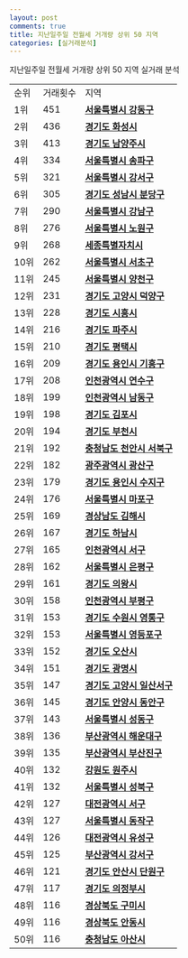 ```yaml
---
layout: post
comments: true
title: 지난일주일 전월세 거개량 상위 50 지역
categories: [실거래분석]
---
```


지난일주일 전월세 거개량 상위 50 지역 실거래 분석

<table>
  <tr>
    <td>순위</td>
    <td>거래횟수</td>
    <td>지역</td>
  </tr>

  <tr>
    <td>1위</td>
    <td>451</td>
    <td colspan="4" style="font-weight: bold;"><a href="/실거래가/2021/06/23/11740.html">서울특별시 강동구 </a></td>
  </tr>

  <tr>
    <td>2위</td>
    <td>436</td>
    <td colspan="4" style="font-weight: bold;"><a href="/실거래가/2021/06/23/41590.html">경기도 화성시 </a></td>
  </tr>

  <tr>
    <td>3위</td>
    <td>413</td>
    <td colspan="4" style="font-weight: bold;"><a href="/실거래가/2021/06/23/41360.html">경기도 남양주시 </a></td>
  </tr>

  <tr>
    <td>4위</td>
    <td>334</td>
    <td colspan="4" style="font-weight: bold;"><a href="/실거래가/2021/06/23/11710.html">서울특별시 송파구 </a></td>
  </tr>

  <tr>
    <td>5위</td>
    <td>321</td>
    <td colspan="4" style="font-weight: bold;"><a href="/실거래가/2021/06/23/11500.html">서울특별시 강서구 </a></td>
  </tr>

  <tr>
    <td>6위</td>
    <td>305</td>
    <td colspan="4" style="font-weight: bold;"><a href="/실거래가/2021/06/23/41135.html">경기도 성남시 분당구 </a></td>
  </tr>

  <tr>
    <td>7위</td>
    <td>290</td>
    <td colspan="4" style="font-weight: bold;"><a href="/실거래가/2021/06/23/11680.html">서울특별시 강남구 </a></td>
  </tr>

  <tr>
    <td>8위</td>
    <td>276</td>
    <td colspan="4" style="font-weight: bold;"><a href="/실거래가/2021/06/23/11350.html">서울특별시 노원구 </a></td>
  </tr>

  <tr>
    <td>9위</td>
    <td>268</td>
    <td colspan="4" style="font-weight: bold;"><a href="/실거래가/2021/06/23/36110.html">세종특별자치시 </a></td>
  </tr>

  <tr>
    <td>10위</td>
    <td>262</td>
    <td colspan="4" style="font-weight: bold;"><a href="/실거래가/2021/06/23/11650.html">서울특별시 서초구 </a></td>
  </tr>

  <tr>
    <td>11위</td>
    <td>245</td>
    <td colspan="4" style="font-weight: bold;"><a href="/실거래가/2021/06/23/11470.html">서울특별시 양천구 </a></td>
  </tr>

  <tr>
    <td>12위</td>
    <td>231</td>
    <td colspan="4" style="font-weight: bold;"><a href="/실거래가/2021/06/23/41281.html">경기도 고양시 덕양구 </a></td>
  </tr>

  <tr>
    <td>13위</td>
    <td>228</td>
    <td colspan="4" style="font-weight: bold;"><a href="/실거래가/2021/06/23/41390.html">경기도 시흥시 </a></td>
  </tr>

  <tr>
    <td>14위</td>
    <td>216</td>
    <td colspan="4" style="font-weight: bold;"><a href="/실거래가/2021/06/23/41480.html">경기도 파주시 </a></td>
  </tr>

  <tr>
    <td>15위</td>
    <td>210</td>
    <td colspan="4" style="font-weight: bold;"><a href="/실거래가/2021/06/23/41220.html">경기도 평택시 </a></td>
  </tr>

  <tr>
    <td>16위</td>
    <td>209</td>
    <td colspan="4" style="font-weight: bold;"><a href="/실거래가/2021/06/23/41463.html">경기도 용인시 기흥구 </a></td>
  </tr>

  <tr>
    <td>17위</td>
    <td>208</td>
    <td colspan="4" style="font-weight: bold;"><a href="/실거래가/2021/06/23/28185.html">인천광역시 연수구 </a></td>
  </tr>

  <tr>
    <td>18위</td>
    <td>199</td>
    <td colspan="4" style="font-weight: bold;"><a href="/실거래가/2021/06/23/28200.html">인천광역시 남동구 </a></td>
  </tr>

  <tr>
    <td>19위</td>
    <td>198</td>
    <td colspan="4" style="font-weight: bold;"><a href="/실거래가/2021/06/23/41570.html">경기도 김포시 </a></td>
  </tr>

  <tr>
    <td>20위</td>
    <td>194</td>
    <td colspan="4" style="font-weight: bold;"><a href="/실거래가/2021/06/23/41190.html">경기도 부천시 </a></td>
  </tr>

  <tr>
    <td>21위</td>
    <td>192</td>
    <td colspan="4" style="font-weight: bold;"><a href="/실거래가/2021/06/23/44133.html">충청남도 천안시 서북구 </a></td>
  </tr>

  <tr>
    <td>22위</td>
    <td>182</td>
    <td colspan="4" style="font-weight: bold;"><a href="/실거래가/2021/06/23/29200.html">광주광역시 광산구 </a></td>
  </tr>

  <tr>
    <td>23위</td>
    <td>179</td>
    <td colspan="4" style="font-weight: bold;"><a href="/실거래가/2021/06/23/41465.html">경기도 용인시 수지구 </a></td>
  </tr>

  <tr>
    <td>24위</td>
    <td>176</td>
    <td colspan="4" style="font-weight: bold;"><a href="/실거래가/2021/06/23/11440.html">서울특별시 마포구 </a></td>
  </tr>

  <tr>
    <td>25위</td>
    <td>169</td>
    <td colspan="4" style="font-weight: bold;"><a href="/실거래가/2021/06/23/48250.html">경상남도 김해시 </a></td>
  </tr>

  <tr>
    <td>26위</td>
    <td>167</td>
    <td colspan="4" style="font-weight: bold;"><a href="/실거래가/2021/06/23/41450.html">경기도 하남시 </a></td>
  </tr>

  <tr>
    <td>27위</td>
    <td>165</td>
    <td colspan="4" style="font-weight: bold;"><a href="/실거래가/2021/06/23/28260.html">인천광역시 서구 </a></td>
  </tr>

  <tr>
    <td>28위</td>
    <td>162</td>
    <td colspan="4" style="font-weight: bold;"><a href="/실거래가/2021/06/23/11380.html">서울특별시 은평구 </a></td>
  </tr>

  <tr>
    <td>29위</td>
    <td>161</td>
    <td colspan="4" style="font-weight: bold;"><a href="/실거래가/2021/06/23/41430.html">경기도 의왕시 </a></td>
  </tr>

  <tr>
    <td>30위</td>
    <td>158</td>
    <td colspan="4" style="font-weight: bold;"><a href="/실거래가/2021/06/23/28237.html">인천광역시 부평구 </a></td>
  </tr>

  <tr>
    <td>31위</td>
    <td>153</td>
    <td colspan="4" style="font-weight: bold;"><a href="/실거래가/2021/06/23/41117.html">경기도 수원시 영통구 </a></td>
  </tr>

  <tr>
    <td>32위</td>
    <td>153</td>
    <td colspan="4" style="font-weight: bold;"><a href="/실거래가/2021/06/23/11560.html">서울특별시 영등포구 </a></td>
  </tr>

  <tr>
    <td>33위</td>
    <td>152</td>
    <td colspan="4" style="font-weight: bold;"><a href="/실거래가/2021/06/23/41370.html">경기도 오산시 </a></td>
  </tr>

  <tr>
    <td>34위</td>
    <td>151</td>
    <td colspan="4" style="font-weight: bold;"><a href="/실거래가/2021/06/23/41210.html">경기도 광명시 </a></td>
  </tr>

  <tr>
    <td>35위</td>
    <td>147</td>
    <td colspan="4" style="font-weight: bold;"><a href="/실거래가/2021/06/23/41287.html">경기도 고양시 일산서구 </a></td>
  </tr>

  <tr>
    <td>36위</td>
    <td>145</td>
    <td colspan="4" style="font-weight: bold;"><a href="/실거래가/2021/06/23/41173.html">경기도 안양시 동안구 </a></td>
  </tr>

  <tr>
    <td>37위</td>
    <td>143</td>
    <td colspan="4" style="font-weight: bold;"><a href="/실거래가/2021/06/23/11200.html">서울특별시 성동구 </a></td>
  </tr>

  <tr>
    <td>38위</td>
    <td>136</td>
    <td colspan="4" style="font-weight: bold;"><a href="/실거래가/2021/06/23/26350.html">부산광역시 해운대구 </a></td>
  </tr>

  <tr>
    <td>39위</td>
    <td>135</td>
    <td colspan="4" style="font-weight: bold;"><a href="/실거래가/2021/06/23/26230.html">부산광역시 부산진구 </a></td>
  </tr>

  <tr>
    <td>40위</td>
    <td>132</td>
    <td colspan="4" style="font-weight: bold;"><a href="/실거래가/2021/06/23/42130.html">강원도 원주시 </a></td>
  </tr>

  <tr>
    <td>41위</td>
    <td>132</td>
    <td colspan="4" style="font-weight: bold;"><a href="/실거래가/2021/06/23/11290.html">서울특별시 성북구 </a></td>
  </tr>

  <tr>
    <td>42위</td>
    <td>127</td>
    <td colspan="4" style="font-weight: bold;"><a href="/실거래가/2021/06/23/30170.html">대전광역시 서구 </a></td>
  </tr>

  <tr>
    <td>43위</td>
    <td>127</td>
    <td colspan="4" style="font-weight: bold;"><a href="/실거래가/2021/06/23/11590.html">서울특별시 동작구 </a></td>
  </tr>

  <tr>
    <td>44위</td>
    <td>126</td>
    <td colspan="4" style="font-weight: bold;"><a href="/실거래가/2021/06/23/30200.html">대전광역시 유성구 </a></td>
  </tr>

  <tr>
    <td>45위</td>
    <td>125</td>
    <td colspan="4" style="font-weight: bold;"><a href="/실거래가/2021/06/23/26440.html">부산광역시 강서구 </a></td>
  </tr>

  <tr>
    <td>46위</td>
    <td>121</td>
    <td colspan="4" style="font-weight: bold;"><a href="/실거래가/2021/06/23/41273.html">경기도 안산시 단원구 </a></td>
  </tr>

  <tr>
    <td>47위</td>
    <td>117</td>
    <td colspan="4" style="font-weight: bold;"><a href="/실거래가/2021/06/23/41150.html">경기도 의정부시 </a></td>
  </tr>

  <tr>
    <td>48위</td>
    <td>116</td>
    <td colspan="4" style="font-weight: bold;"><a href="/실거래가/2021/06/23/47190.html">경상북도 구미시 </a></td>
  </tr>

  <tr>
    <td>49위</td>
    <td>116</td>
    <td colspan="4" style="font-weight: bold;"><a href="/실거래가/2021/06/23/47170.html">경상북도 안동시 </a></td>
  </tr>

  <tr>
    <td>50위</td>
    <td>116</td>
    <td colspan="4" style="font-weight: bold;"><a href="/실거래가/2021/06/23/44200.html">충청남도 아산시 </a></td>
  </tr>

</table>
